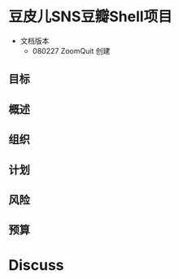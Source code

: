 # 豆皮儿SNS豆瓣Shell项目 #

  * 文档版本
    * 080227 ZoomQuit 创建

## 目标 ##

## 概述 ##

## 组织 ##

## 计划 ##

## 风险 ##

## 预算 ##


# Discuss #
